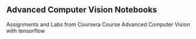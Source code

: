 ## Advanced Computer Vision Notebooks

Assignments and Labs from Coursera Course Advanced Computer Vision with tensorflow
